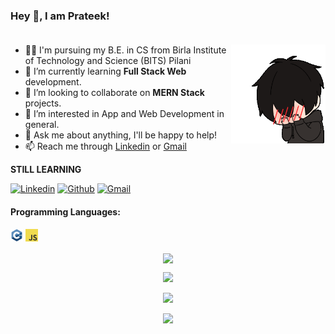 ### Hey 👋, I am Prateek! <br><br>

<img align="right" src="https://github.com/bit-by-bits/bit-by-bits/blob/main/coco.gif" width="30%" style="margin-bottom: 50px;" />

- 👨‍🎓 I'm pursuing my B.E. in CS from Birla Institute of Technology and Science (BITS) Pilani
- 🌱 I’m currently learning **Full Stack Web** development.
- 🤗 I’m looking to collaborate on **MERN Stack** projects.
- 💖 I’m interested in App and Web Development in general.
- 💬 Ask me about anything, I'll be happy to help!
- 📫 Reach me through [Linkedin](https://www.linkedin.com/in/prateek-kashyap-770647226/) or [Gmail](mailto:f20211449@pilani.bits-pilani.ac.in)

**STILL LEARNING**

[![Linkedin](https://img.shields.io/badge/-LinkedIn-blue?style=flat&logo=Linkedin&logoColor=white)](https://www.linkedin.com/in/prateek-kashyap-770647226/)     [![Github](https://img.shields.io/badge/-Github-000?style=flat&logo=Github&logoColor=white)](https://github.com/bit-by-bits)     [![Gmail](https://img.shields.io/badge/-Gmail-c14438?style=flat&logo=Gmail&logoColor=white)](mailto:f20211449@pilani.bits-pilani.ac.in)

#### Programming Languages:

<code><img height="20" src="https://raw.githubusercontent.com/github/explore/80688e429a7d4ef2fca1e82350fe8e3517d3494d/topics/cpp/cpp.png"></code>
<code><img height="20" src="https://raw.githubusercontent.com/github/explore/80688e429a7d4ef2fca1e82350fe8e3517d3494d/topics/javascript/javascript.png"></code>

<p align="center">
  <img align="center" src="https://visitor-badge.laobi.icu/badge?page_id=bit-by-bits.visitor-badge" />
</p>
<p align="center">
  <img src="https://github-readme-stats.vercel.app/api?username=bit-by-bits&show_icons=true&theme=dracula" />
</p>
<p align="center">
  <img src="https://github-readme-stats.vercel.app/api/wakatime?username=bit_by_bits&theme=dracula" />
</p>
<p align="center">
  <img src="https://github-readme-stats.vercel.app/api/top-langs/?username=bit-by-bits&layout=compact&theme=dracula" />
</p>
